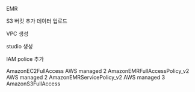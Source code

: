 EMR

S3 버킷 추가
데이터 업로드

VPC 생성

studio 생성

IAM police 추가

AmazonEC2FullAccess	AWS managed	2
AmazonEMRFullAccessPolicy_v2	AWS managed	2
AmazonEMRServicePolicy_v2	AWS managed	3
AmazonS3FullAccess